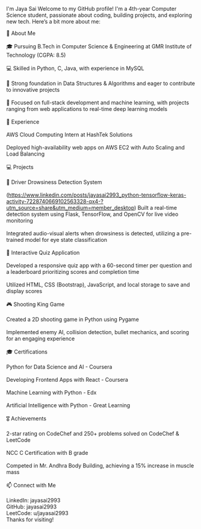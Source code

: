 I'm Jaya Sai
Welcome to my GitHub profile! I'm a 4th-year Computer Science student, passionate about coding, building projects, and exploring new tech. Here’s a bit more about me:<br>

🌟 About Me<br><br>
🎓 Pursuing B.Tech in Computer Science & Engineering at GMR Institute of Technology (CGPA: 8.5)<br><br>
💻 Skilled in Python, C, Java, with experience in MySQL<br><br>
🌱 Strong foundation in Data Structures & Algorithms and eager to contribute to innovative projects<br><br>
🚀 Focused on full-stack development and machine learning, with projects ranging from web applications to real-time deep learning models<br><br>
💼 Experience<br><br>
AWS Cloud Computing Intern at HashTek Solutions<br><br>
Deployed high-availability web apps on AWS EC2 with Auto Scaling and Load Balancing<br><br>
💻 Projects<br><br>
🚗 Driver Drowsiness Detection System<br><br>
(https://www.linkedin.com/posts/jayasai2993_python-tensorflow-keras-activity-7228740669102563328-qx4-?utm_source=share&utm_medium=member_desktop)
Built a real-time detection system using Flask, TensorFlow, and OpenCV for live video monitoring<br><br>
Integrated audio-visual alerts when drowsiness is detected, utilizing a pre-trained model for eye state classification<br><br>
🧩 Interactive Quiz Application<br><br>
Developed a responsive quiz app with a 60-second timer per question and a leaderboard prioritizing scores and completion time<br><br>
Utilized HTML, CSS (Bootstrap), JavaScript, and local storage to save and display scores<br><br>
🎮 Shooting King Game<br><br>
Created a 2D shooting game in Python using Pygame<br><br>
Implemented enemy AI, collision detection, bullet mechanics, and scoring for an engaging experience<br><br>
🎓 Certifications<br><br>
Python for Data Science and AI - Coursera<br><br>
Developing Frontend Apps with React - Coursera<br><br>
Machine Learning with Python - Edx<br><br>
Artificial Intelligence with Python - Great Learning<br><br>
🎖 Achievements<br><br>
2-star rating on CodeChef and 250+ problems solved on CodeChef & LeetCode<br><br>
NCC C Certification with B grade<br><br>
Competed in Mr. Andhra Body Building, achieving a 15% increase in muscle mass<br><br>
📫 Connect with Me<br><br>
LinkedIn: jayasai2993<br>
GitHub: jayasai2993<br>
LeetCode: u/jayasai2993<br>
Thanks for visiting!<br>
